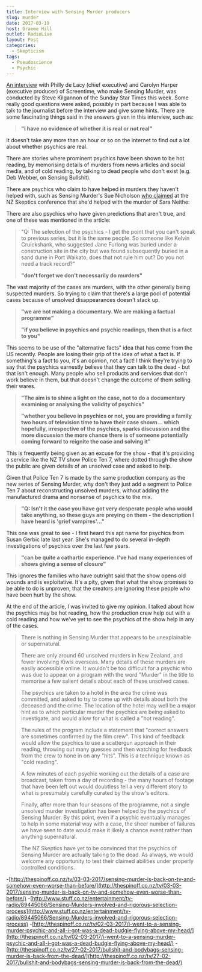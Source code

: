 ```yaml
---
title: Interview with Sensing Murder producers
slug: murder
date: 2017-03-19
host: Graeme Hill
outlet: RadioLive
layout: Post
categories:
  - Skepticism
tags:
  - Pseudoscience
  - Psychic
---
```


[An interview](http://www.stuff.co.nz/entertainment/tv-radio/90427117/sensing-murder-the-defence) with Philly de Lacy (chief executive) and Carolyn Harper (executive producer) of Screentime, who make Sensing Murder, was conducted by Steve Kilgannon of the Sunday Star Times this week. Some really good questions were asked, possibly in part because I was able to talk to the journalist before the interview and give some hints. There are some fascinating things said in the answers given in this interview, such as:

<!-- more -->

> **"I have no evidence of whether it is real or not real"**

It doesn't take any more than an hour or so on the internet to find out a lot about whether psychics are real.

There are stories where prominent psychics have been shown to be hot reading, by memorising details of murders from news articles and social media, and of cold reading, by talking to dead people who don't exist (e.g. Deb Webber, on Sensing Bullshit).

There are psychics who claim to have helped in murders they haven't helped with, such as Sensing Murder's Sue Nicholson [who claimed](http://www.newshub.co.nz/nznews/family-outraged-by-psychics-claims-2013091317) at the NZ Skeptics conference that she'd helped with the murder of Sara Neithe:

There are also psychics who have given predictions that aren't true, and one of these was mentioned in the article:

> "Q: The selection of the psychics - I get the point that you can't speak to previous series, but it is the same people. So someone like Kelvin Cruickshank, who suggested Jane Furlong was buried under a construction site in the city but was found subsequently buried in a sand dune in Port Waikato, does that not rule him out? Do you not need a track record?"
>
> **"don't forget we don't necessarily do murders"**

The vast majority of the cases are murders, with the other generally being suspected murders. So trying to claim that there's a large pool of potential cases because of unsolved disappearances doesn't stack up.

> **"we are not making a documentary. We are making a factual programme"**
>
> **"if you believe in psychics and psychic readings, then that is a fact to you"**

This seems to be use of the "alternative facts" idea that has come from the US recently. People are losing their grip of the idea of what a fact is. If something's a fact to you, it's an opinion, not a fact! I think they're trying to say that the psychics earnestly believe that they can talk to the dead - but that isn't enough. Many people who sell products and services that don't work believe in them, but that doesn't change the outcome of them selling their wares.

> **"The aim is to shine a light on the case, not to do a documentary examining or analysing the validity of psychics"**
>
> **"whether you believe in psychics or not, you are providing a family two hours of television time to have their case shown... which hopefully, irrespective of the psychics, sparks discussion and the more discussion the more chance there is of someone potentially coming forward to reignite the case and solving it"**

This is frequently being given as an excuse for the show - that it's providing a service like the NZ TV show Police Ten 7, where dotted through the show the public are given details of an unsolved case and asked to help.

Given that Police Ten 7 is made by the same production company as the new series of Sensing Murder, why don't they just add a segment to Police Ten 7 about reconstructing unsolved murders, without adding the manufactured drama and nonsense of psychics to the mix.

> **"Q: Isn't it the case you have got very desperate people who would take anything, so these guys are preying on them - the description I have heard is 'grief vampires'..."**

This one was great to see - I first heard this apt name for psychics from Susan Gerbic late last year. She's managed to do several in-depth investigations of psychics over the last few years.

> **"can be quite a cathartic experience. I've had many experiences of shows giving a sense of closure"**

This ignores the families who have outright said that the show opens old wounds and is exploitative. It's a pity, given that what the show promises to be able to do is unproven, that the creators are ignoring these people who have been hurt by the show.

At the end of the article, I was invited to give my opinion. I talked about how the psychics may be hot reading, how the production crew help out with a cold reading and how we've yet to see the psychics of the show help in any of the cases.

> There is nothing in Sensing Murder that appears to be unexplainable or supernatural.
>
> There are only around 60 unsolved murders in New Zealand, and fewer involving Kiwis overseas. Many details of these murders are easily accessible online. It wouldn't be too difficult for a psychic who was due to appear on a program with the word "Murder" in the title to memorise a few salient details about each of these unsolved cases.
>
> The psychics are taken to a hotel in the area the crime was committed, and asked to try to come up with details about both the deceased and the crime. The location of the hotel may well be a major hint as to which particular murder the psychics are being asked to investigate, and would allow for what is called a "hot reading".
>
> The rules of the program include a statement that "correct answers are sometimes confirmed by the film crew". This kind of feedback would allow the psychics to use a scattergun approach in their reading, throwing out many guesses and then watching for feedback from the crew to hone in on any "hits". This is a technique known as "cold reading".
>
> A few minutes of each psychic working out the details of a case are broadcast, taken from a day of recording - the many hours of footage that have been left out would doubtless tell a very different story to what is presumably carefully curated by the show's editors.
>
> Finally, after more than four seasons of the programme, not a single unsolved murder investigation has been helped by the psychics of Sensing Murder. By this point, even if a psychic eventually manages to help in some material way with a case, the sheer number of failures we have seen to date would make it likely a chance event rather than anything supernatural.
>
> The NZ Skeptics have yet to be convinced that the psychics of Sensing Murder are actually talking to the dead. As always, we would welcome any opportunity to test their claimed abilities under properly controlled conditions.

-[http://thespinoff.co.nz/tv/03-03-2017/sensing-murder-is-back-on-tv-and-somehow-even-worse-than-before/](http://thespinoff.co.nz/tv/03-03-2017/sensing-murder-is-back-on-tv-and-somehow-even-worse-than-before/) -[http://www.stuff.co.nz/entertainment/tv-radio/89445066/Sensing-Murders-involved-and-rigorous-selection-process](http://www.stuff.co.nz/entertainment/tv-radio/89445066/Sensing-Murders-involved-and-rigorous-selection-process) -[http://thespinoff.co.nz/tv/02-03-2017/i-went-to-a-sensing-murder-psychic-and-all-i-got-was-a-dead-budgie-flying-above-my-head/](http://thespinoff.co.nz/tv/02-03-2017/i-went-to-a-sensing-murder-psychic-and-all-i-got-was-a-dead-budgie-flying-above-my-head/) -[http://thespinoff.co.nz/tv/27-02-2017/bullshit-and-bodybags-sensing-murder-is-back-from-the-dead/](http://thespinoff.co.nz/tv/27-02-2017/bullshit-and-bodybags-sensing-murder-is-back-from-the-dead/)
